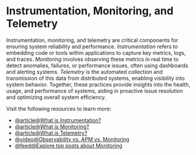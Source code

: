 # Instrumentation, Monitoring, and Telemetry

Instrumentation, monitoring, and telemetry are critical components for ensuring system reliability and performance. *Instrumentation* refers to embedding code or tools within applications to capture key metrics, logs, and traces. *Monitoring* involves observing these metrics in real time to detect anomalies, failures, or performance issues, often using dashboards and alerting systems. *Telemetry* is the automated collection and transmission of this data from distributed systems, enabling visibility into system behavior. Together, these practices provide insights into the health, usage, and performance of systems, aiding in proactive issue resolution and optimizing overall system efficiency.

Visit the following resources to learn more:

- [@article@What is Instrumentation?](https://en.wikipedia.org/wiki/Instrumentation_\(computer_programming\))
- [@article@What is Monitoring?](https://www.yottaa.com/performance-monitoring-backend-vs-front-end-solutions/)
- [@article@What is Telemetry?](https://www.sumologic.com/insight/what-is-telemetry/)
- [@video@Observability vs. APM vs. Monitoring](https://www.youtube.com/watch?v=CAQ_a2-9UOI)
- [@feed@Explore top posts about Monitoring](https://app.daily.dev/tags/monitoring?ref=roadmapsh)
